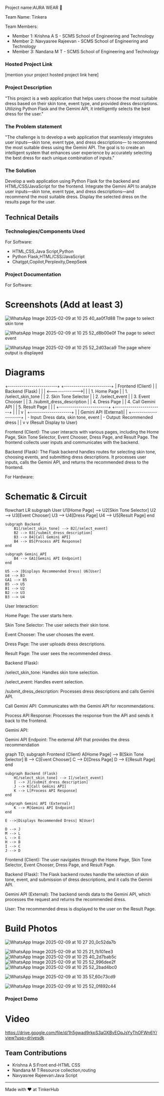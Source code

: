Project name:AURA WEAR 🎯

Team Name: Tinkera
 
 Team Members:
- Member 1: Krishna A S - SCMS School of Engineering and Technology
- Member 2: Navyasree Rajeevan - SCMS School of Engineering and Technology
- Member 3: Nandana M T -  SCMS School of Engineering and Technology

### Hosted Project Link
[mention your project hosted project link here]

### Project Description
"This project is a web application that helps users choose the most suitable dress based on their skin tone, event type, and provided dress descriptions. Utilizing Python Flask and the Gemini API, it intelligently selects the best dress for the user."

### The Problem statement
"The challenge is to develop a web application that seamlessly integrates user inputs—skin tone, event type, and dress descriptions— to recommend the most suitable dress using the Gemini API. The goal is to create an intelligent system that enhances user experience by accurately selecting the best dress for each unique combination of inputs."

### The Solution
Develop a web application using Python Flask for the backend and HTML/CSS/JavaScript for the frontend. Integrate the Gemini API to analyze user inputs—skin tone, event type, and dress descriptions—and recommend the most suitable dress. Display the selected dress on the results page for the user.

## Technical Details
### Technologies/Components Used
For Software:
- HTML,CSS,Java Script,Python
- Python Flask,HTML/CSS/JavaScript
- Chatgpt,Copilot,Perplexity,DeepSeek

### Project Documentation
For Software:

# Screenshots (Add at least 3)
![WhatsApp Image 2025-02-09 at 10 25 40_aa0f7d88](https://github.com/user-attachments/assets/6334ead5-72be-49ec-a5ab-18ee6e4c52bd)
The page to select skin tone


![WhatsApp Image 2025-02-09 at 10 25 52_d8b00e0f](https://github.com/user-attachments/assets/b6bb6183-ab34-45f2-9d92-6eb384936c56)
The page to select event

![WhatsApp Image 2025-02-09 at 10 25 52_2d03aca9](https://github.com/user-attachments/assets/c4d66a0e-f71d-4447-9360-d7d0d6b866d5)
The page where output is displayed


# Diagrams
+-------------------------+               +------------------------+
|      Frontend (Client)   |               |      Backend (Flask)    |
|                         | <------------->|                        |
|   1. Home Page           |               | 1. /select_skin_tone    |
|   2. Skin Tone Selector  |               | 2. /select_event        |
|   3. Event Chooser       |               | 3. /submit_dress_description  |
|   4. Dress Page          |               | 4. Call Gemini API      |
|   5. Result Page         |               |                        |
+-------------------------+               +------------------------+
               |                                   |
               |                                   v
               |                          +---------------------+
               |                          |  Gemini API (External)|
               |                          +---------------------+
               |                           - Input: Dress data, skin tone, event
               |                           - Output: Recommended dress
               |                                      |
               v                                      v
            (Result Display to User)

Frontend (Client): The user interacts with various pages, including the Home Page, Skin Tone Selector, Event Chooser, Dress Page, and Result Page. The frontend collects user inputs and communicates with the backend.

Backend (Flask): The Flask backend handles routes for selecting skin tone, choosing events, and submitting dress descriptions. It processes user inputs, calls the Gemini API, and returns the recommended dress to the frontend.

For Hardware:

# Schematic & Circuit
flowchart LR
    subgraph User
        U1[Home Page] --> U2[Skin Tone Selector]
        U2 --> U3[Event Chooser]
        U3 --> U4[Dress Page]
        U4 --> U5[Result Page]
    end

    subgraph Backend
        B1[/select_skin_tone] --> B2[/select_event]
        B2 --> B3[/submit_dress_description]
        B3 --> B4[Call Gemini API]
        B4 --> B5[Process API Response]
    end

    subgraph Gemini_API
        B4 --> GA1[Gemini API Endpoint]
    end

    U5 --> |Displays Recommended Dress| U6[User]
    U4 --> B3
    GA1 --> B5
    B5 --> U5
    B1 --> U2
    B2 --> U3
    B3 --> U4

User Interaction:

Home Page: The user starts here.

Skin Tone Selector: The user selects their skin tone.

Event Chooser: The user chooses the event.

Dress Page: The user uploads dress descriptions.

Result Page: The user sees the recommended dress.

Backend (Flask):

/select_skin_tone: Handles skin tone selection.

/select_event: Handles event selection.

/submit_dress_description: Processes dress descriptions and calls Gemini API.

Call Gemini API: Communicates with the Gemini API for recommendations.

Process API Response: Processes the response from the API and sends it back to the frontend.

Gemini API:

Gemini API Endpoint: The external API that provides the dress recommendation

graph TD;
    subgraph Frontend (Client)
        A[Home Page] --> B[Skin Tone Selector]
        B --> C[Event Chooser]
        C --> D[Dress Page]
        D --> E[Result Page]
    end

    subgraph Backend (Flask)
        H[/select_skin_tone] --> I[/select_event]
        I --> J[/submit_dress_description]
        J --> K[Call Gemini API]
        K --> L[Process API Response]
    end

    subgraph Gemini API (External)
        K --> M[Gemini API Endpoint]
    end

    E -->|Displays Recommended Dress| N[User]

    D --> J
    M --> L
    L --> E
    H --> B
    I --> C
    J --> D

Frontend (Client): The user navigates through the Home Page, Skin Tone Selector, Event Chooser, Dress Page, and Result Page.

Backend (Flask): The Flask backend routes handle the selection of skin tone, event, and submission of dress descriptions, and it calls the Gemini API.

Gemini API (External): The backend sends data to the Gemini API, which processes the request and returns the recommended dress.

User: The recommended dress is displayed to the user on the Result Page.

# Build Photos
![WhatsApp Image 2025-02-09 at 10 27 20_0c52da7b](https://github.com/user-attachments/assets/8af18337-8b31-4b9a-aa39-ee0c6a9d06db)



![WhatsApp Image 2025-02-09 at 10 25 21_fb101ee3](https://github.com/user-attachments/assets/bc56fa90-59b6-45c2-858c-185b620d213f)
![WhatsApp Image 2025-02-09 at 10 25 40_2d7bab5c](https://github.com/user-attachments/assets/e8955395-e43b-4c3a-9302-ed268a9bcc0d)
![WhatsApp Image 2025-02-09 at 10 25 52_996dee2f](https://github.com/user-attachments/assets/21455510-c8b3-4698-848b-e86ed254df4f)
![WhatsApp Image 2025-02-09 at 10 25 52_2bad4bc0](https://github.com/user-attachments/assets/ae0d595f-7ff2-4430-a23e-f19b53a476c4)





![WhatsApp Image 2025-02-09 at 10 35 57_60c73cd9](https://github.com/user-attachments/assets/12864d11-0a54-4dfc-be7e-55cfd4c57107)


![WhatsApp Image 2025-02-09 at 10 25 52_0f892c44](https://github.com/user-attachments/assets/5675af0f-2822-474e-a69f-32beba7eccc1)


### Project Demo
# Video
https://drive.google.com/file/d/1h5gwad9rkpS3aOXBvEOpJsYyThOFWn6Y/view?usp=drivesdk

## Team Contributions
- Krishna A S:Front end-HTML CSS
- Nandana M T:Resource collection,routing
- Navyasree Rajeevan:Java Script

---
Made with ❤️ at TinkerHub
